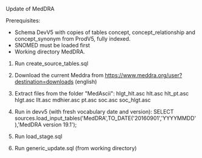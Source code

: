 Update of MedDRA

Prerequisites:
- Schema DevV5 with copies of tables concept, concept_relationship and concept_synonym from ProdV5, fully indexed. 
- SNOMED must be loaded first
- Working directory MedDRA.

1. Run create_source_tables.sql
2. Download the current Meddra from https://www.meddra.org/user?destination=downloads (english)
3. Extract files from the folder "MedAscii":
hlgt_hlt.asc
hlt.asc
hlt_pt.asc
hlgt.asc
llt.asc
mdhier.asc
pt.asc
soc.asc
soc_hlgt.asc

4. Run in devv5 (with fresh vocabulary date and version): SELECT sources.load_input_tables('MedDRA',TO_DATE('20160901','YYYYMMDD'),'MedDRA version 19.1');
5. Run load_stage.sql
6. Run generic_update.sql (from working directory)